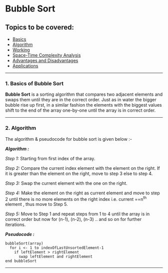 # Bubble Sort

## Topics to be covered:

- [Basics](#basics-of-bubble-sort)
- [Algorithm](#algorithm)
- [Working](#working)
- [Space-Time Complexity Analysis](#space-and-time-complexity-analysis)
- [Advantages and Disadvantages](#advantages-and-disadvantages)
- [Applications](#applications)

---

### 1. Basics of Bubble Sort

**Bubble Sort** is a sorting algorithm that compares two adjacent elements and swaps them until they are in the correct order.
Just as in water the bigger bubble rise up first, in a similar fashion the elements with the biggest values shift to the end of the array one-by-one until the array is in correct order.

---

### 2. Algorithm

The algorithm & pseudocode for bubble sort is given below :-

**_Algorithm :_**

_Step 1:_ Starting from first index of the array.

_Step 2:_ Compare the current index element with the element on the right. If it is greater than the element on the right, move to step 3 else to step 4.

_Step 3:_ Swap the current element with the one on the right.

_Step 4:_ Make the element on the right as current element and move to step 2 until there is no more elements on the right index i.e. current ==n<sup>th</sup> element , thus move to Step 5.

_Step 5:_ Move to Step 1 and repeat steps from 1 to 4 until the array is in correct order but now for (n-1), (n-2), (n-3) .. and so on for further iterations.

**_Pseudocode :_**

```
bubbleSort(array)
  for i <- 1 to indexOfLastUnsortedElement-1
    if leftElement > rightElement
      swap leftElement and rightElement
end bubbleSort
```

---

